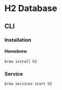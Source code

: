 # H2 Database

## CLI

### Installation

#### Homebrew

```sh
brew install h2
```

### Service

```sh
brew services start h2
```
